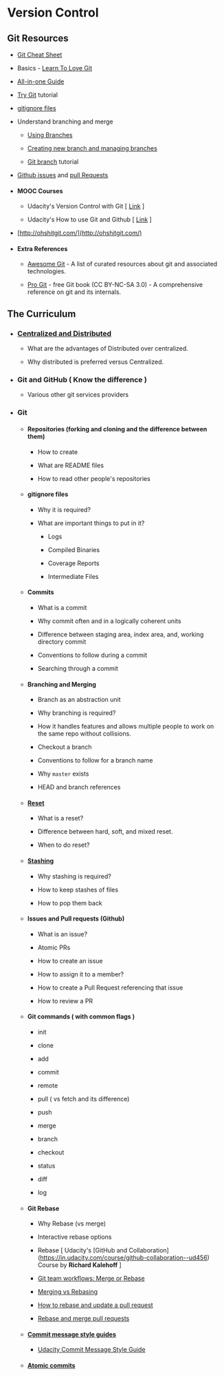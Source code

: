 # Version Control

## Git Resources

  - [Git Cheat Sheet](https://github.com/github/training-kit/blob/master/downloads/github-git-cheat-sheet.pdf)

  - Basics - [Learn To Love Git](https://medium.com/designing-atlassian/learn-to-love-git-part-one-the-basics-90429f456ace)

  - [All-in-one Guide](https://github.com/firstcontributions/first-contributions/blob/master/additional-material/git_workflow_scenarios/additional-material.md)

  - [Try Git](https://try.github.io/) tutorial

  - [gitignore files](https://help.github.com/articles/ignoring-files/)

  - Understand branching and merge

    - [Using Branches](https://www.atlassian.com/git/tutorials/using-branches)

    - [Creating new branch and managing branches](https://github.com/Kunena/Kunena-Forum/wiki/Create-a-new-branch-with-git-and-manage-branches)

    - [Git branch](https://learngitbranching.js.org/) tutorial

  - [Github issues](https://guides.github.com/features/issues/) and [pull Requests](https://yangsu.github.io/pull-request-tutorial/)

  - #### MOOC Courses

    - Udacity's Version Control with Git [ [Link](https://in.udacity.com/course/version-control-with-git--ud123) ]

    - Udacity's How to use Git and Github [ [Link](https://in.udacity.com/course/how-to-use-git-and-github--ud775) ]

  - [http://ohshitgit.com/](http://ohshitgit.com/)

- #### Extra References

  - [Awesome Git](https://github.com/dictcp/awesome-git) - A list of curated resources about git and associated technologies.

  - [Pro Git](https://git-scm.com/book) - free Git book (CC BY-NC-SA 3.0) - A comprehensive reference on git and its internals.

## The Curriculum

- ### [Centralized and Distributed](https://www.atlassian.com/blog/software-teams/version-control-centralized-dvcs)

  - What are the advantages of Distributed over centralized.

  - Why distributed is preferred versus Centralized.

- ### Git and GitHub ( Know the difference )

  - Various other git services providers

- ### Git

  - #### Repositories (forking and cloning and the difference between them)

    - How to create

    - What are README files

    - How to read other people's repositories

  - #### gitignore files

    - Why it is required?

    - What are important things to put in it?

      - Logs

      - Compiled Binaries

      - Coverage Reports

      - Intermediate Files

  - #### Commits

    - What is a commit

    - Why commit often and in a logically coherent units

    - Difference between staging area, index area, and, working directory commit

    - Conventions to follow during a commit

    - Searching through a commit

  - #### Branching and Merging

    - Branch as an abstraction unit

    - Why branching is required?

    - How it handles features and allows multiple people to work on the same repo without collisions.

    - Checkout a branch

    - Conventions to follow for a branch name

    - Why `master` exists

    - HEAD and branch references

  - #### [Reset](https://www.atlassian.com/git/tutorials/undoing-changes/git-reset)

    - What is a reset?

    - Difference between hard, soft, and mixed reset.

    - When to do reset?

  - #### [Stashing](https://medium.freecodecamp.org/useful-tricks-you-might-not-know-about-git-stash-e8a9490f0a1a)

    - Why stashing is required?

    - How to keep stashes of files

    - How to pop them back

  - #### Issues and Pull requests (Github)

    - What is an issue?

    - Atomic PRs

    - How to create an issue

    - How to assign it to a member?

    - How to create a Pull Request referencing that issue

    - How to review a PR

  - #### Git commands ( with common flags )

    - init

    - clone

    - add

    - commit

    - remote

    - pull ( vs fetch and its difference)

    - push

    - merge

    - branch

    - checkout

    - status

    - diff

    - log

  - #### Git Rebase

    - Why Rebase (vs merge)

    - Interactive rebase options

    - Rebase [ Udacity's [GitHub and Collaboration] (https://in.udacity.com/course/github-collaboration--ud456) Course by **Richard Kalehoff** ]

    - [Git team workflows: Merge or Rebase](https://www.atlassian.com/git/articles/git-team-workflows-merge-or-rebase)

    - [Merging vs Rebasing](https://www.atlassian.com/git/tutorials/merging-vs-rebasing)

    - [How to rebase and update a pull request](https://www.digitalocean.com/community/tutorials/how-to-rebase-and-update-a-pull-request)

    - [Rebase and merge pull requests](https://github.com/blog/2243-rebase-and-merge-pull-requests)

  - #### [Commit message style guides](https://chris.beams.io/posts/git-commit/)

    - [Udacity Commit Message Style Guide](https://udacity.github.io/git-styleguide/)

  - #### [Atomic commits](https://www.freshconsulting.com/atomic-commits/)
